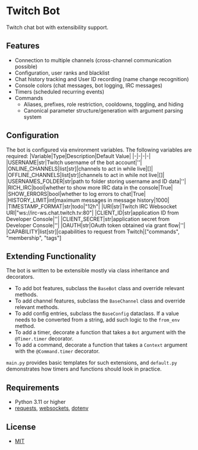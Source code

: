 # Twitch Bot
Twitch chat bot with extensibility support.
## Features
- Connection to multiple channels (cross-channel communication possible)
- Configuration, user ranks and blacklist
- Chat history tracking and User ID recording (name change recognition)
- Console colors (chat messages, bot logging, IRC messages)
- Timers (scheduled recurring events)
- Commands
  - Aliases, prefixes, role restriction, cooldowns, toggling, and hiding
  - Canonical parameter structure/generation with argument parsing system
## Configuration
The bot is configured via environment variables. The following variables are required:
|Variable|Type|Description|Default Value|
|-|-|-|-|
|USERNAME|str|Twitch username of the bot account|''|
|ONLINE_CHANNELS|list[str]|channels to act in while live|[]|
|OFFLINE_CHANNELS|list[str]|channels to act in while not live|[]|
|USERNAMES_FOLDER|str|path to folder storing username and ID data|''|
|RICH_IRC|bool|whether to show more IRC data in the console|True|
|SHOW_ERRORS|bool|whether to log errors to chat|True|
|HISTORY_LIMIT|int|maximum messages in message history|1000|
|TIMESTAMP_FORMAT|str|todo|"12h"|
|URI|str|Twitch IRC Websocket URI|"ws://irc-ws.chat.twitch.tv:80"|
|CLIENT_ID|str|application ID from Developer Console|''|
|CLIENT_SECRET|str|application secret from Developer Console|''|
|OAUTH|str|OAuth token obtained via grant flow|''|
|CAPABILITY|list[str]|capabilities to request from Twitch|["commands", "membership", "tags"]
## Extending Functionality
The bot is written to be extensible mostly via class inheritance and decorators.

- To add bot features, subclass the `BaseBot` class and override relevant methods.
- To add channel features, subclass the `BaseChannel` class and override relevant methods.
- To add config entries, subclass the `BaseConfig` dataclass. If a value needs to be converted from a string, add such logic to the `from_env` method.
- To add a timer, decorate a function that takes a `Bot` argument with the `@Timer.timer` decorator.
- To add a command, decorate a function that takes a `Context` argument with the `@Command.timer` decorator.

`main.py` provides basic templates for such extensions, and `default.py` demonstrates how timers and functions should look in practice.
## Requirements
- Python 3.11 or higher
- [requests](https://pypi.org/project/requests/), [websockets](https://pypi.org/project/websockets/), [dotenv](https://pypi.org/project/python-dotenv/)
## License
- [MIT](LICENSE)